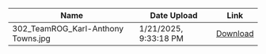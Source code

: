 | **Name** | **Date Upload** | **Link** |
| ----- | ----- | ----- |
| 302_TeamROG_Karl-Anthony Towns.jpg | 1/21/2025, 9:33:18 PM | [Download](https://github.com/almaheras/blackhole/raw/refs/heads/main/302_TeamROG_Karl-Anthony%20Towns.jpg) |